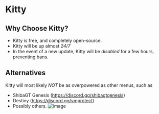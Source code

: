 # Kitty

## Why Choose Kitty?
- Kitty is free, and completely open-source.
- Kitty will be up almost *24/7*
- In the event of a new update, Kitty will be *disabled* for a few hours, preventing bans.

## Alternatives
Kitty will most likely *NOT* be as overpowered as other menus, such as
- ShibaGT Genesis (https://discord.gg/shibagtgenesis)
- Destiny (https://discord.gg/vmprotect)
- Possibly others.
![image](https://github.com/user-attachments/assets/e71c67df-f672-44e5-938c-ba0839cc1165)
